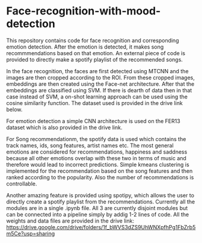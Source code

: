 
# Face-recognition-with-mood-detection
This repository contains code for face recognition and corresponding emotion detection. After the emotion is detected, it makes song recommmendations based on that emotion. An external piece of code is provided to directly make a spotify playlist of the recommended songs.

In the face recognition, the faces are first detected using MTCNN and the images are then cropped according to the ROI. From these cropped images, embeddings are then created using the Face-net architecture. After that the embeddings are classified using SVM. If there is dearth of data then in that case instead of SVM, a on-shot learning approach can be used using the cosine similarity function. The dataset used is provided in the drive link below.

For emotion detection a simple CNN architecture is used on the FER13 dataset which is also provided in the drive link.

For Song recommendationm, the spotify data is used which contains the track names, ids, song features, artist names etc. The most general emotions are considered for recommendations, happiness and saddness because all other emotions overlap with these two in terms of music and therefore would lead to incorrect predictions. Simple kmeans clustering is implemented for the recommendation based on the song features and then ranked according to the popularity. Also the number of recommendations is controllable.

Another amazing feature is provided using spotipy, which allows the user to directly create a spotify playlist from the recommendations. Currently all the modules are in a single .ipynb file. All 3 are currently disjoint modules but can be connected into a pipeline simply by addig 1-2 lines of code. All the weights and data files are provided in the drive link: https://drive.google.com/drive/folders/1f_bWVS3dZS9UhWNXpfhPg1FbZrb5m5Ce?usp=sharing
